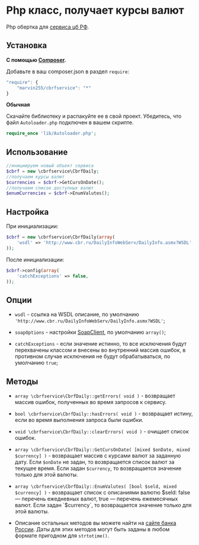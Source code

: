 Php класс, получает курсы валют
===============================

Php обертка для [сервиса цб РФ](http://www.cbr.ru/scripts/Root.asp?PrtId=DWS).


Установка
---------

**С помощью [Composer](https://getcomposer.org/doc/00-intro.md).**

Добавьте в ваш composer.json в раздел `require`:

```javascript
"require": {
    "marvin255/cbrfservice": "*"
}
```

**Обычная**

Скачайте библиотеку и распакуйте ее в свой проект. Убедитесь, что файл `Autoloader.php` подключен в вашем скрипте.

```php
require_once 'lib/Autoloader.php';
```


Использование
-------------

```php
//инициируем новый объект сервиса
$cbrf = new \cbrfservice\CbrfDaily;
//получаем курсы валют
$currencies = $cbrf->GetCursOnDate();
//получаем список доступных валют
$enumCurrencies = $cbrf->EnumValutes();
```


Настройка
---------

При инициализации:

```php
$cbrf = new \cbrfservice\CbrfDaily(array(
	'wsdl' => 'http://www.cbr.ru/DailyInfoWebServ/DailyInfo.asmx?WSDL',
));
```

После инициализации:

```php
$cbrf->config(array(
	'catchExceptions' => false,
));
```

Опции
-----

* `wsdl` - ссылка на WSDL описание, по умолчанию `'http://www.cbr.ru/DailyInfoWebServ/DailyInfo.asmx?WSDL'`;

* `soapOptions` - настройки [SoapClient](http://php.net/manual/ru/soapclient.soapclient.php), по умолчанию `array()`;

* `catchExceptions` - если значение истинно, то все исключения будут перехвачены классом и внесены во внутренний массив ошибок, в противном случае исключения не будут обрабатываться, по умолчанию `true`;


Методы
------

* `array \cbrfservice\CbrfDaily::getErrors( void )` - возвращает массив ошибок, полученных во время запросов к сервису.

* `bool \cbrfservice\CbrfDaily::hasErrors( void )` - возвращает истину, если во время выполнения запроса были ошибки.

* `void \cbrfservice\CbrfDaily::clearErrors( void )` - очищает список ошибок.

* `array \cbrfservice\CbrfDaily::GetCursOnDate( [mixed $onDate, mixed $currency] )` - возвращает массив с курсами валют за заданную дату. Если `$onDate` не задан, то возвращается список валют за текущее время. Если задан `$currency`, то возвращается значение только для этой валюты.

* `array \cbrfservice\CbrfDaily::EnumValutes( [bool $seld, mixed $currency] )` - возвращает список с описаниями валютю $seld: false — перечень ежедневных валют, true — перечень ежемесячных валют. Если задан `$currency`, то возвращается значение только для этой валюты.

* Описание остальных методов вы можете найти на [сайте банка России](http://www.cbr.ru/scripts/Root.asp?PrtId=DWS). Даты для этих методов могут быть заданы в любом формате пригодном для `strtotime()`.
